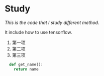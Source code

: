 # Study
*This is the code that I study different method.*

It include how to use tensorflow.

1. 第一项  
2. 第二项  
3. 第三项  
```python
  def get_name():  
    return name  
```
